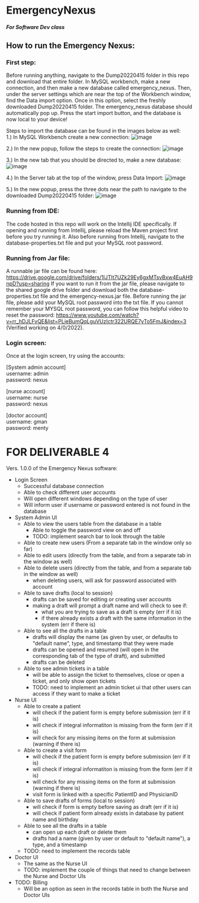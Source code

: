 
# EmergencyNexus

##### For Software Dev class

## How to run the Emergency Nexus:
### First step:
Before running anything, navigate to the Dump20220415 folder in this repo and download that entire folder. In MySQL workbench, make a new connection, and then make a new database called emergency_nexus. Then, under the server settings which are near the top of the Workbench window, find the Data import option. Once in this option, select the freshly downloaded Dump20220415 folder. The emergency_nexus database should automatically pop up. Press the start import button, and the database is now local to your device!
  
Steps to import the database can be found in the images below as well:  
1.) In MySQL Workbench create a new connection:
![image](https://user-images.githubusercontent.com/42505429/164803654-0e3f5f5d-45d8-4b63-9c2b-f38541e1f394.png)
  
2.) In the new popup, follow the steps to create the connection:
![image](https://user-images.githubusercontent.com/42505429/164803737-6064f56d-4e4a-4aba-a5f7-281e3c3d0f1d.png)
  
3.) In the new tab that you should be directed to, make a new database:
![image](https://user-images.githubusercontent.com/42505429/164803929-66accedf-0403-4112-8f6c-754aae4320df.png)
  
4.) In the Server tab at the top of the window, press Data Import:
![image](https://user-images.githubusercontent.com/42505429/164804725-07c8f454-86c6-421c-91ad-8a4af29112a4.png)
  
5.) In the new popup, press the three dots near the path to navigate to the downloaded Dump20220415 folder:
![image](https://user-images.githubusercontent.com/42505429/164805512-f1545eb6-570f-4952-90e3-1778253319a8.png)



### Running from IDE:
The code hosted in this repo will work on the Intellij IDE specifically. If opening and running from Intellij, please reload the Maven project first before you try running it. Also before running from Intellij, navigate to the database-properties.txt file and put your MySQL root password.

### Running from Jar file:
A runnable jar file can be found here: https://drive.google.com/drive/folders/1lJTIt7UZk29Ey6gxMTsvBxw4EuAH9npD?usp=sharing
If you want to run it from the jar file, please navigate to the shared google drive folder and download both the database-properties.txt file and the emergency-nexus.jar file. Before running the jar file, please add your MySQL root password into the txt file. If you cannot remember your MYSQL root password, you can follow this helpful video to reset the password: https://www.youtube.com/watch?v=rr_hDJLFvQE&list=PLieBumQqLguVUzIctr322URQE7yTo5FmJ&index=3 (Verified working on 4/0/2022).

### Login screen:
Once at the login screen, try using the accounts:

[System admin account]   
username: admin  
password: nexus 
  
[nurse account]   
username: nurse  
password: nexus  
  
[doctor account]   
username: gman  
password: menty

  
FOR DELIVERABLE 4 
=============
Vers. 1.0.0 of the Emergency Nexus software:
- Login Screen
  - Successful database connection
  - Able to check different user accounts
  - Will open different windows depending on the type of user
  - Will inform user if username or password entered is not found in the database
- System Admin UI
  - Able to view the users table from the database in a table
    - Able to toggle the password view on and off
    - TODO: implement search bar to look through the table
  - Able to create new users (From a separate tab in the window only so far)
  - Able to edit users (directly from the table, and from a separate tab in the window as well)
  - Able to delete users (directly from the table, and from a separate tab in the window as well)
    - when deleting users, will ask for password associated with account
  - Able to save drafts (local to session)
    - drafts can be saved for editing or creating user accounts
    - making a draft will prompt a draft name and will check to see if:
      - what you are trying to save as a draft is empty (err if it is)
      - if there already exists a draft with the same information in the system (err if there is) 
  - Able to see all the drafts in a table
    - drafts will display the name (as given by user, or defaults to "default name", type, and timestamp that they were made
    - drafts can be opened and resumed (will open in the corresponding tab of the type of draft), and submitted
    - drafts can be deleted
  - Able to see admin tickets in a table
    - will be able to assign the ticket to themselves, close or open a ticket, and only show open tickets
    - TODO: need to implement an admin ticket ui that other users can access if they want to make a ticket
- Nurse UI
  - Able to create a patient
    - will check if the patient form is empty before submission (err if it is)
    - will check if integral informatiton is missing from the form (err if it is)
    - will check for any missing items on the form at submission (warning if there is)
  - Able to create a visit form
    - will check if the patient form is empty before submission (err if it is)
    - will check if integral informatiton is missing from the form (err if it is)
    - will check for any missing items on the form at submission (warning if there is)  
    - visit form is linked with a specific PatientID and PhysicianID
  - Able to save drafts of forms (local to session)
    - will check if form is empty before saving as draft (err if it is)
    - will check if patient form already exists in database by patient name and birthday
  - Able to see all the drafts in a table
    - can open up each draft or delete them
    - drafts had a name (given by user or default to "default name"), a type, and a timestamp
  - TODO: need to implement the records table
- Doctor UI
  - The same as the Nurse UI
  - TODO: implement the couple of things that need to change between the Nurse and Doctor UIs
- TODO: Billing
  - Will be an option as seen in the records table in both the Nurse and Doctor UIs  
